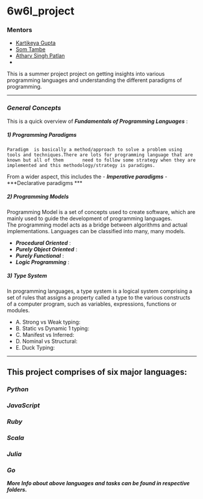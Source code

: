 # 6w6l_project
### **Mentors** 
- [Kartikeya Gupta](https://github.com/kartikcode)
- [Som Tambe](https://github.com/SomTambe)
- [Atharv Singh Patlan](https://github.com/AthaSSiN)
- 
This is a summer project project on getting insights into various programming languages and understanding the different paradigms of programming.

*****************************
### *General Concepts*

This is a quick overview of ***Fundamentals of Programming Languages*** :

##### 1) Programming Paradigms
    Paradigm  is basically a method/approach to solve a problem using tools and techniques.There are lots for programming language that are known but all of them       need to follow some strategy when they are implemented and this methodology/strategy is paradigms.
   From a wider aspect, this includes the
    - ***Imperative paradigms***
    - ***Declarative paradigms ***

##### 2) Programming Models

Programming Model is a set of concepts used to create software, which are mainly used to guide the development of programming languages. <br>
The programming model acts as a bridge between algorithms and actual implementations. 
Languages can be classified into many, many models.
- ***Procedural Oriented*** :
- ***Purely Object Oriented*** :
- ***Purely Functional*** :
- ***Logic Programming*** :
##### 3) Type System

In programming languages, a type system is a logical system comprising a set of rules that assigns a property called a type to the various constructs of a computer program, such as variables, expressions, functions or modules.
- A. Strong vs Weak typing:
- B. Static vs Dynamic 1 typing:
- C. Manifest vs Inferred:
- D. Nominal vs Structural:
- E. Duck Typing:
******************************************
## This project comprises of six major languages:

### *Python*
### *JavaScript*
### *Ruby*
### *Scala*
### *Julia* 
### *Go*

***More Info about above languages and tasks can be found in respective folders.***

